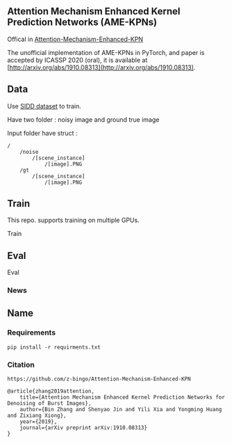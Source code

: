 ## Attention Mechanism Enhanced Kernel Prediction Networks (AME-KPNs)
 Offical in [Attention-Mechanism-Enhanced-KPN](https://github.com/z-bingo/Attention-Mechanism-Enhanced-KPN)
 
 
The unofficial implementation of AME-KPNs in PyTorch, and paper is accepted by ICASSP 2020 (oral), it is available at [http://arxiv.org/abs/1910.08313](http://arxiv.org/abs/1910.08313).

## Data

Use [SIDD dataset](https://www.eecs.yorku.ca/~kamel/sidd/dataset.php) to train. 

Have two folder : noisy image and ground true image

Input folder have struct :

```
/
    /noise
        /[scene_instance]
            /[image].PNG
    /gt
        /[scene_instance]
            /[image].PNG
```

## Train
This repo. supports training on multiple GPUs.  

Train



## Eval

Eval 


### News

## Name 


### Requirements
```
pip install -r requirments.txt
```

### Citation
```
https://github.com/z-bingo/Attention-Mechanism-Enhanced-KPN
```

```
@article{zhang2019attention,
    title={Attention Mechanism Enhanced Kernel Prediction Networks for Denoising of Burst Images},
    author={Bin Zhang and Shenyao Jin and Yili Xia and Yongming Huang and Zixiang Xiong},
    year={2019},
    journal={arXiv preprint arXiv:1910.08313}
}
```
